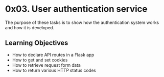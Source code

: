 # 0x03. User authentication service

The purpose of these tasks is to show how the authentication system works and how it is developed.

## Learning Objectives

* How to declare API routes in a Flask app
* How to get and set cookies
* How to retrieve request form data
* How to return various HTTP status codes
